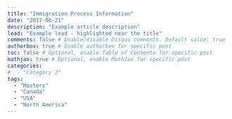 ```yaml
---
title: "Immigration Process Information"
date: "2017-08-21"
description: "Example article description"
lead: "Example lead - highlighted near the title"
comments: false # Enable/disable Disqus comments. Default value: true
authorbox: true # Enable authorbox for specific post
toc: false # Optional, enable Table of Contents for specific post
mathjax: true # Optional, enable MathJax for specific post
categories:
#  - "Category 2"
tags:
  - "Masters"
  - "Canada"
  - "USA"
  - "North America"
---
```

